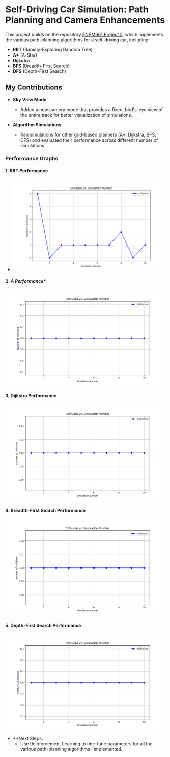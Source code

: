 # Self-Driving Car Simulation: Path Planning and Camera Enhancements

This project builds on the repository [ENPM661 Project 5](https://github.com/BrianBock/ENPM661-Project-5), which implements the various path-planning algorithms for a self-driving car, including:
- **RRT** (Rapidly-Exploring Random Tree)
- **A\*** (A-Star)
- **Dijkstra**
- **BFS** (Breadth-First Search)
- **DFS** (Depth-First Search)

## My Contributions
- **Sky View Mode**:
  - Added a new camera mode that provides a fixed, bird's-eye view of the entire track for better visualization of simulations.
  
- **Algorithm Simulations**:
  - Ran simulations for other grid-based planners (A*, Dijkstra, BFS, DFS) and evaluated their performance across different number of simulations
  
### Performance Graphs
#### 1. **RRT Performance**
  - ![RRT Performance](./assets/RRT_collisions.png)
    
#### 2. **A* Performance**
![A* Performance](./assets/Astar_collisions.png)

#### 3. **Dijkstra Performance**
![Dijkstra Performance](./assets/Dijkstra_collisions.png)

#### 4. **Breadth-First Search Performance**
![Breadth-First Search Performance](./assets/BFS_collisions.png)

#### 5. **Depth-First Search Performance**
![Depth-First Search Performance](./assets/DFS_collisions.png)

- **Next Steps:
  - Use Reinforcement Learning to fine-tune parameters for all the various path-planning algorithms I implemented. 
